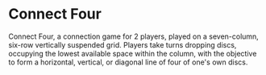 Connect Four
===
Connect Four, a connection game for 2 players, played on a seven-column, six-row vertically suspended grid. Players take turns dropping discs, occupying the lowest available space within the column, with the objective to form a horizontal, vertical, or diagonal line of four of one's own discs.
